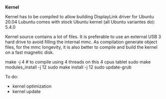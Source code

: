 **Kernel**

Kernel has to be compiled to allow building DisplayLink driver for Ubuntu 20.04
Lubuntu comes with stock Ubuntu kernel (all Ubuntu variantes do): 5.4.0

Kernel source contains a lot of files. It is preferable to use an external USB 3 hard drive to avoid filling the internal mmc. As compilation generate object files, for the mmc longevity, it is also better to compile and build the kernel on a fast magnetic disk.

make -j 4 # to compile using 4 threads on this 4 cpus tablet
sudo make modules_install -j 12
sudo make install -j 12 
sudo update-grub

To do: 
- kernel optimization
- kernel update
